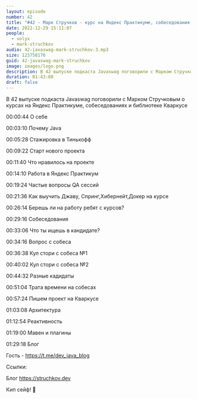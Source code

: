 ```yaml
---
layout: episode
number: 42
title: "#42 - Марк Стручков - курс на Яндекс Практикуме, собеседования и библиотека Кваркус"
date: 2022-12-29 15:11:07
people:
  - volyx
  - mark-struchkov
audio: 42-javaswag-mark-struchkov-3.mp3
size: 123758176 
guid: 42-javaswag-mark-struchkov
image: images/logo.png
description: В 42 выпуске подкаста Javaswag поговорили с Марком Стручковым о курсах на Яндекс Практикуме, собеседованиях и Кваркусе
duration: 01:43:08
draft: false
---
```


В 42 выпуске подкаста Javaswag поговорили с Марком Стручковым о курсах на Яндекс Практикуме, собеседованиях и библиотеке Кваркусе


00:00:44 О себе

00:03:10 Почему Java

00:05:28 Стажировка в Тинькофф

00:09:22 Старт нового проекта

00:11:40 Что нравилось на проекте

00:14:10 Работа в Яндекс Практикум

00:19:24 Частые вопросы QA сессий

00:21:36 Как выучить Джаву, Спринг,Хибернейт,Докер на курсе

00:26:14 Берешь ли на работу ребят с курсов?

00:29:16 Собеседования

00:33:06 Что ты ищешь в кандидате?

00:34:16 Вопрос с собеса

00:36:38 Кул стори с собеса №1

00:40:02 Кул стори с собеса №2

00:44:32 Разные кадидаты

00:51:04 Трата времени на собесах

00:57:24 Пишем проект на Кваркусе

01:03:08 Архитектура

01:12:54 Реактивность

01:19:00 Мавен и плагины

01:29:18 Блог

Гость - https://t.me/dev_java_blog

Ссылки:

Блог https://struchkov.dev

Кип сейф! 🖖


